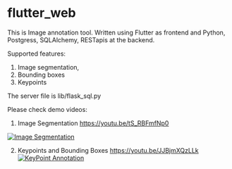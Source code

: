 # flutter_web
 This is Image annotation tool. Written using Flutter as frontend and Python, Postgress, SQLAlchemy, RESTapis at the backend.

 Supported features:
 1. Image segmentation,
 2. Bounding boxes
 3. Keypoints

The server file is lib/flask_sql.py
 
Please check demo videos:

1. Image Segmentation
https://youtu.be/tS_RBFmfNp0

[![Image Segmentation](https://img.youtu.be/tS_RBFmfNp0/0.jpg)](https://youtu.be/tS_RBFmfNp0 "Image Segmentation")

2. Keypoints and Bounding Boxes
https://youtu.be/JJBjmXQzLLk
[![KeyPoint Annotation](https://img.youtu.be/tS_RBFmfNp0/0.jpg)](https://youtu.be/tS_RBFmfNp0 "KeyPoint Annotation")
